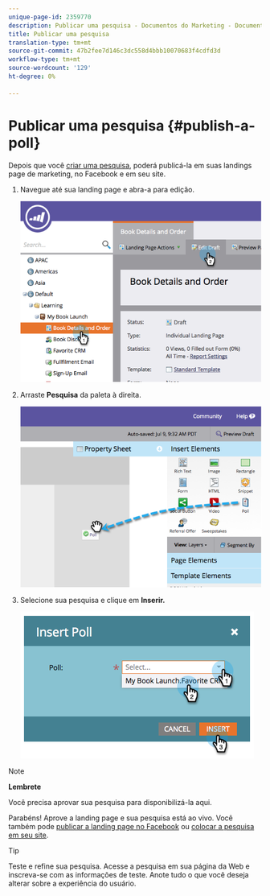 ```yaml
---
unique-page-id: 2359770
description: Publicar uma pesquisa - Documentos do Marketing - Documentação do produto
title: Publicar uma pesquisa
translation-type: tm+mt
source-git-commit: 47b2fee7d146c3dc558d4bbb10070683f4cdfd3d
workflow-type: tm+mt
source-wordcount: '129'
ht-degree: 0%

---
```



# Publicar uma pesquisa {#publish-a-poll}

Depois que você [criar uma pesquisa](create-a-poll.md), poderá publicá-la em suas landings page de marketing, no Facebook e em seu site.

1. Navegue até sua landing page e abra-a para edição.

   ![](assets/image2014-9-19-10-3a45-3a23.png)

1. Arraste **Pesquisa** da paleta à direita.

   ![](assets/image2014-9-19-10-3a45-3a50.png)

1. Selecione sua pesquisa e clique em **Inserir.**

   ![](assets/image2014-9-19-10-3a45-3a58.png)

>[!NOTE]
>
>**Lembrete**
>
>Você precisa aprovar sua pesquisa para disponibilizá-la aqui.

Parabéns! Aprove a landing page e sua pesquisa está ao vivo. Você também pode [publicar a landing page no Facebook](../../../../product-docs/demand-generation/facebook/publish-landing-pages-to-facebook.md) ou [colocar a pesquisa em seu site](../../../../product-docs/demand-generation/social/social-functions/deploy-social-on-your-website.md).

>[!TIP]
>
>Teste e refine sua pesquisa. Acesse a pesquisa em sua página da Web e inscreva-se com as informações de teste. Anote tudo o que você deseja alterar sobre a experiência do usuário.

